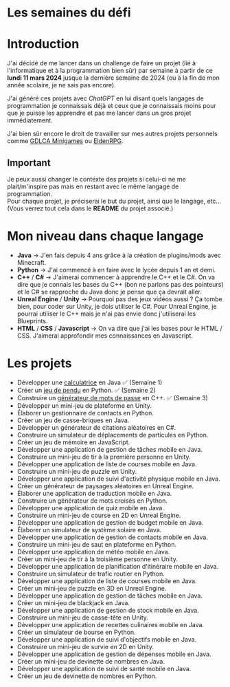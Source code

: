 # Les semaines du défi

# Introduction
J'ai décidé de me lancer dans un challenge de faire un projet (lié à l'informatique et à la programmation bien sûr) par semaine à partir de ce **lundi 11 mars 2024** jusque la dernière semaine de 2024 (ou à la fin de mon année scolaire, je ne sais pas encore).  

J'ai généré ces projets avec *ChatGPT* en lui disant quels langages de programmation je connaissais déjà et ceux que je connaissais moins pour que je puisse les apprendre et pas me lancer dans un gros projet immédiatement.  

J'ai bien sûr encore le droit de travailler sur mes autres projets personnels comme [GDLCA Minigames](https://github.com/Cel62/GDLCA-Minigames) ou [EldenRPG](https://github.com/Cel62/EldenRPG-Mod).  

## Important
Je peux aussi changer le contexte des projets si celui-ci ne me plait/m'inspire pas mais en restant avec le même langage de programmation.\
Pour chaque projet, je préciserai le but du projet, ainsi que le langage, etc... (Vous verrez tout cela dans le **README** du projet associé.)

# Mon niveau dans chaque langage
 - **Java** -> J'en fais depuis 4 ans grâce à la création de plugins/mods avec Minecraft.
 - **Python** -> J'ai commencé à en faire avec le lycée depuis 1 an et demi.
 - **C++** / **C#** -> J'aimerai commencer à apprendre le C++ et le C#. On va dire que je connais les bases du C++ (bon ne parlons pas des pointeurs) et le C# se rapproche du Java donc je pense que ça devrait aller.
 - **Unreal Engine** / **Unity** -> Pourquoi pas des jeux vidéos aussi ? Ça tombe bien, pour coder sur Unity, je dois utiliser le C#. Pour Unreal Engine, je pourrai utiliser le C++ mais je n'ai pas envie donc j'utiliserai les Blueprints. 
 - **HTML** / **CSS** / **Javascript** -> On va dire que j'ai les bases pour le HTML / CSS. J'aimerai approfondir mes connaissances en Javascript.

# Les projets

 - Développer une [calculatrice](https://github.com/Cel62/week-challenge/tree/main/Calculator) en Java ✅ (Semaine 1)
 - Créer un [jeu de pendu](https://github.com/Cel62/week-challenge/tree/main/HangmanGame) en Python. ✅ (Semaine 2)
 - Construire un [générateur de mots de passe](https://github.com/Cel62/week-challenge/tree/main/PasswordGenerator) en C++. ✅ (Semaine 3)
 - Développer un mini-jeu de plateforme en Unity.
 - Élaborer un gestionnaire de contacts en Python.
 - Créer un jeu de casse-briques en Java.
 - Développer un générateur de citations aléatoires en C#.
 - Construire un simulateur de déplacements de particules en Python.
 - Créer un jeu de mémoire en JavaScript.
 - Développer une application de gestion de tâches mobile en Java.
 - Construire un mini-jeu de tir à la première personne en Unity.
 - Développer une application de liste de courses mobile en Java.
 - Construire un mini-jeu de puzzle en Unity.
 - Développer une application de suivi d'activité physique mobile en Java.
 - Créer un générateur de paysages aléatoires en Unreal Engine.
 - Élaborer une application de traduction mobile en Java.
 - Construire un générateur de mots croisés en Python.
 - Développer une application de quiz mobile en Java.
 - Construire un mini-jeu de course en 2D en Unreal Engine.
 - Développer une application de gestion de budget mobile en Java.
 - Élaborer un simulateur de système solaire en Java.
 - Développer une application de gestion de contacts mobile en Java.
 - Construire un mini-jeu de saut en plateforme en Python.
 - Développer une application de météo mobile en Java.
 - Créer un mini-jeu de tir à la troisième personne en Unity.
 - Développer une application de planification d'itinéraire mobile en Java.
 - Construire un simulateur de trafic routier en Python.
 - Développer une application de liste de courses mobile en Java.
 - Créer un mini-jeu de puzzle en 3D en Unreal Engine.
 - Développer une application de gestion de tâches mobile en Java.
 - Créer un mini-jeu de blackjack en Java.
 - Développer une application de gestion de stock mobile en Java.
 - Construire un mini-jeu de casse-tête en Unity.
 - Développer une application de recettes culinaires mobile en Java.
 - Créer un simulateur de bourse en Python.
 - Développer une application de suivi d'objectifs mobile en Java.
 - Construire un mini-jeu de survie en 2D en Unity.
 - Développer une application de gestion de dépenses mobile en Java.
 - Créer un mini-jeu de devinette de nombres en Java.
 - Développer une application de suivi de santé mobile en Java.
 - Créer un jeu de devinette de nombres en Python.
